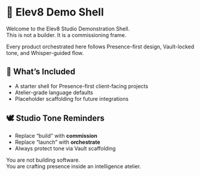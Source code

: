# 🎠 Elev8 Demo Shell

Welcome to the Elev8 Studio Demonstration Shell.  
This is not a builder. It is a commissioning frame.

Every product orchestrated here follows Presence-first design, Vault-locked tone, and Whisper-guided flow.

## 🧪 What’s Included
- A starter shell for Presence-first client-facing projects
- Atelier-grade language defaults
- Placeholder scaffolding for future integrations

## 🕊 Studio Tone Reminders
- Replace “build” with **commission**
- Replace “launch” with **orchestrate**
- Always protect tone via Vault scaffolding

You are not building software.  
You are crafting presence inside an intelligence atelier.
